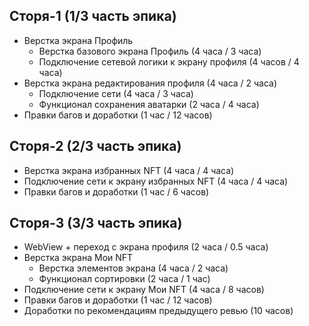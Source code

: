 ## Сторя-1 (1/3 часть эпика)
- Верстка экрана Профиль
	- Верстка базового экрана Профиль (4 часа / 3 часа)
	- Подключение сетевой логики к экрану профиля (4 часов / 4 часа)
- Верстка экрана редактирования профиля (4 часа / 2 часа)
	- Подключение сети (4 часа / 3 часа)
	- Функционал сохранения аватарки (2 часа / 4 часа)
- Правки багов и доработки (1 час / 12 часов)
## Сторя-2 (2/3 часть эпика)
- Верстка экрана избранных NFT (4 часа / 4 часа)
- Подключение сети к экрану избранных NFT (4 часа / 4 часа)
- Правки багов и доработки (1 час / 6 часов)

## Сторя-3 (3/3 часть эпика)
- WebView + переход с экрана профиля (2 часа / 0.5 часа)
- Верстка экрана Мои NFT
	- Верстка элементов экрана (4 часа / 2 часа)
	- Функционал сортировки (2 часа / 1 час)
- Подключение сети к экрану Мои NFT (4 часа / 8 часов)
- Правки багов и доработки (1 час / 12 часов)
- Доработки по рекомендациям предыдущего ревью (10 часов)


